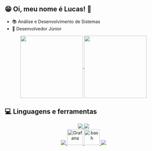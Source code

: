 ## 😁 Oi, meu nome é Lucas! 👋

- 📚 Análise e Desenvolvimento de Sistemas
- 🚩 Desenvolvedor Júnior
 
<p align="center">
 <a href="https://github.com/LucasDRo/github-readme-stats">
   <img height=200 align="center" src="https://github-readme-stats.vercel.app/api?username=LucasDRo&theme=transparent" />
 </a>
 <a href="https://github.com/LucasDRo/convoychat">
   <img height=200 align="center" src="https://github-readme-stats.vercel.app/api/top-langs?username=LucasDRo&layout=compact&langs_count=8&card_width=320&theme=transparent" />
 </a>
</p>

## 💻 Linguagens e ferramentas
<p align="center">
  <a href="https://skillicons.dev">
    <img src="https://skillicons.dev/icons?i=git,html,css" />
    <img src="https://skillicons.dev/icons?i=java,mysql,nextjs" /><br>
    <img src="https://skillicons.dev/icons?i=react,javascript,spring" />
    <img width="50" src="https://user-images.githubusercontent.com/25181517/182534075-4962068b-4407-46c2-ac67-ddcb86af30cc.png" alt="Grafana" title="Grafana"/>
    <img width="50" src="https://user-images.githubusercontent.com/25181517/192158606-7c2ef6bd-6e04-47cf-b5bc-da2797cb5bda.png" alt="bash" title="bash"/>
    <img src="https://skillicons.dev/icons?i=ts" />
  </a>
</p>
